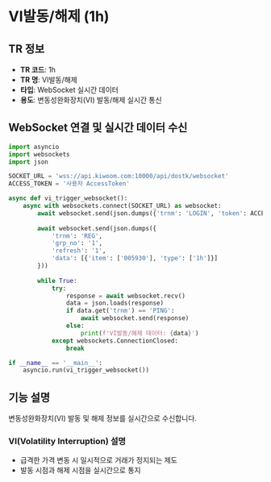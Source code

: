 # VI발동/해제 (1h)

## TR 정보
- **TR 코드**: 1h
- **TR 명**: VI발동/해제
- **타입**: WebSocket 실시간 데이터
- **용도**: 변동성완화장치(VI) 발동/해제 실시간 통신

## WebSocket 연결 및 실시간 데이터 수신

```python
import asyncio 
import websockets
import json

SOCKET_URL = 'wss://api.kiwoom.com:10000/api/dostk/websocket'
ACCESS_TOKEN = '사용자 AccessToken'

async def vi_trigger_websocket():
	async with websockets.connect(SOCKET_URL) as websocket:
		await websocket.send(json.dumps({'trnm': 'LOGIN', 'token': ACCESS_TOKEN}))
		
		await websocket.send(json.dumps({
			'trnm': 'REG',
			'grp_no': '1',
			'refresh': '1',
			'data': [{'item': ['005930'], 'type': ['1h']}]
		}))
		
		while True:
			try:
				response = await websocket.recv()
				data = json.loads(response)
				if data.get('trnm') == 'PING':
					await websocket.send(response)
				else:
					print(f'VI발동/해제 데이터: {data}')
			except websockets.ConnectionClosed:
				break

if __name__ == '__main__':
	asyncio.run(vi_trigger_websocket())
```

## 기능 설명
변동성완화장치(VI) 발동 및 해제 정보를 실시간으로 수신합니다.

### VI(Volatility Interruption) 설명
- 급격한 가격 변동 시 일시적으로 거래가 정지되는 제도
- 발동 시점과 해제 시점을 실시간으로 통지